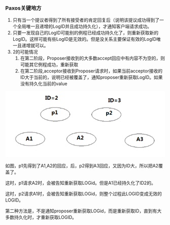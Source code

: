 ### Paxos关键地方

1. 只有当一个提议者得到了所有接受者的肯定回复后（说明该提议成功得到了一个全局唯一且递增的LogID并且成功持久化），才通知客户端请求成功。
2. 只要一发现自己的LogID可能别的例程已经成功持久化了，则重新获取新的LogID。这样可能有些LogID是无效的。但是没关系主要保证有效的LogID唯一且递增就可以。
3. 2的可能情况
   1. 在第二阶段，Proposer接收到的大多数accept回应中有内容不为空的，则可能其它例程成功，重新获取
   2. 在第二阶段,acceptor接收到Proposer请求时，如果当前acceptor接收的ID大于当前的，说明已经被覆盖了，通知proposer重新获取LogID。如果没有持久化当前的value

![](./img/paxos不递增proposalD.png)

如图，p1先得到了A1,A2的回应，后，p2得到A3回应，又因为ID大，所以把A2覆盖了。

这时，p1请求A2时，会被告知重新获取LOGid。但是A1已经持久化了ID2的。

这时，p2请求A1时，会被告知重新获取LOGid，则整个过程此LOGID变成无效的LOGID。



第二种方法是，不是通知proposer重新获取LOGid，而是重新获取ID，直到有大多数持久化时，才重新获取LOGID。

